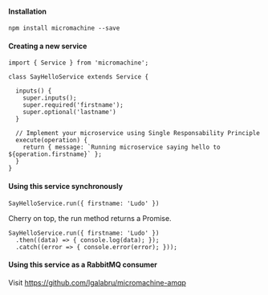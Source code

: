 #### Installation

    npm install micromachine --save

#### Creating a new service

    import { Service } from 'micromachine';

    class SayHelloService extends Service {

      inputs() {
        super.inputs();
        super.required('firstname');
        super.optional('lastname')
      }

      // Implement your microservice using Single Responsability Principle
      execute(operation) {
        return { message: `Running microservice saying hello to ${operation.firstname}` };
      }
    }

#### Using this service synchronously

    SayHelloService.run({ firstname: 'Ludo' })

Cherry on top, the run method returns a Promise.

    SayHelloService.run({ firstname: 'Ludo' })
      .then((data) => { console.log(data); });
      .catch((error => { console.error(error); }));


#### Using this service as a RabbitMQ consumer

Visit https://github.com/lgalabru/micromachine-amqp
